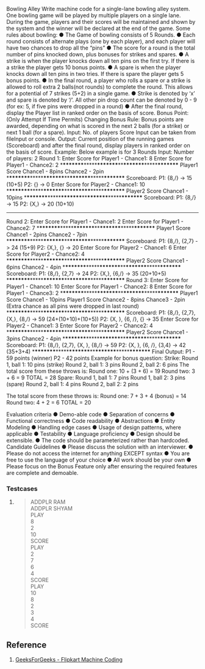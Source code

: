 Bowling Alley
Write machine code for a single-lane bowling alley system.
One bowling game will be played by multiple players on a single lane. During the game, players and their scores will be maintained and shown by the system and the winner will be declared at the end of the game.
Some rules about bowling:
● The Game of bowling consists of 5 Rounds.
● Each round consists of alternate plays (one by each player), and each player will have two chances to drop all the “pins”
● The score for a round is the total number of pins knocked down, plus bonuses for strikes and spares.
● A strike is when the player knocks down all ten pins on the first try. If there is a strike the player gets 10 bonus points.
● A spare is when the player knocks down all ten pins in two tries. If there is spare the player gets 5 bonus points.
● In the final round, a player who rolls a spare or a strike is allowed to roll extra 2 balls(not rounds) to complete the round. This allows for a potential of 7 strikes (5+2) in a single game.
● Strike is denoted by ‘x’ and spare is denoted by ‘/’. All other pin drop count can be denoted by 0 - 9 (for ex: 5, if five pins were dropped in a round)
● After the final round, display the Player list in ranked order on the basis of score.
Bonus Point: (Only Attempt If Time Permits)
Changing Bonus Rule: Bonus points are awarded, depending on what is scored in the next 2 balls (for a strike) or next 1 ball (for a spare).
Input:
No. of players
Score Input can be taken from fileInput or console.
Output:
Current position of the running games (Scoreboard) and after the final round, display players in ranked order on the basis of score.
Example:
Below example is for 3 Rounds
Input:
Number of players: 2
Round 1:
Enter Score for Player1 - Chance1: 8
Enter Score for Player1 - Chance2: 2 \***\*\*\*\*\*\*\***\*\*\*\*\***\*\*\*\*\*\*\***\*\***\*\*\*\*\*\*\***\*\*\*\*\***\*\*\*\*\*\*\*** Player1 Score Chance1 - 8pins Chance2 - 2pin \***\*\*\*\*\*\*\***\*\*\*\*\***\*\*\*\*\*\*\***\*\***\*\*\*\*\*\*\***\*\*\*\*\***\*\*\*\*\*\*\*** Scoreboard:
P1: {8,/} -> 15 (10+5)
P2: {} -> 0
Enter Score for Player2 - Chance1: 10 \***\*\*\*\*\*\*\***\*\*\*\*\***\*\*\*\*\*\*\***\*\***\*\*\*\*\*\*\***\*\*\*\*\***\*\*\*\*\*\*\*** Player2 Score Chance1 - 10pins \***\*\*\*\*\*\*\***\*\*\*\*\***\*\*\*\*\*\*\***\*\***\*\*\*\*\*\*\***\*\*\*\*\***\*\*\*\*\*\*\*** Scoreboard:
P1: {8,/} -> 15
P2: {X,} -> 20 (10+10)

---

Round 2:
Enter Score for Player1 - Chance1: 2
Enter Score for Player1 - Chance2: 7 \***\*\*\*\*\*\*\***\*\*\*\*\***\*\*\*\*\*\*\***\*\***\*\*\*\*\*\*\***\*\*\*\*\***\*\*\*\*\*\*\*** Player1 Score Chance1 - 2pins Chance2 - 7pin \***\*\*\*\*\*\*\***\*\*\*\*\***\*\*\*\*\*\*\***\*\***\*\*\*\*\*\*\***\*\*\*\*\***\*\*\*\*\*\*\*** Scoreboard:
P1: {8,/}, {2,7} -> 24 (15+9)
P2: {X,}, {} -> 20
Enter Score for Player2 - Chance1: 6
Enter Score for Player2 - Chance2: 4 \***\*\*\*\*\*\*\***\*\*\*\*\***\*\*\*\*\*\*\***\*\***\*\*\*\*\*\*\***\*\*\*\*\***\*\*\*\*\*\*\*** Player2 Score Chance1 - 6pins Chance2 - 4pin \***\*\*\*\*\*\*\***\*\*\*\*\***\*\*\*\*\*\*\***\*\***\*\*\*\*\*\*\***\*\*\*\*\***\*\*\*\*\*\*\*** Scoreboard:
P1: {8,/}, {2,7} -> 24
P2: {X,}, {6,/} -> 35 (20+10+5) \***\*\*\*\*\*\*\***\*\*\*\*\***\*\*\*\*\*\*\***\*\***\*\*\*\*\*\*\***\*\*\*\*\***\*\*\*\*\*\*\*** Round 3:
Enter Score for Player1 - Chance1: 10
Enter Score for Player1 - Chance2: 8
Enter Score for Player1 - Chance3: 2 \***\*\*\*\*\*\*\***\*\*\*\*\***\*\*\*\*\*\*\***\*\***\*\*\*\*\*\*\***\*\*\*\*\***\*\*\*\*\*\*\*** Player1 Score Chance1 - 10pins
Player1 Score Chance2 - 8pins Chance3 - 2pin (Extra chance as all pins were dropped in last round) \***\*\*\*\*\*\*\***\*\*\*\*\***\*\*\*\*\*\*\***\*\***\*\*\*\*\*\*\***\*\*\*\*\***\*\*\*\*\*\*\*** Scoreboard:
P1: {8,/}, {2,7}, {X,}, {8,/} -> 59 (24+(10+10)+(10+5)) P2: {X, }, {6, /}, {} -> 35
Enter Score for Player2 - Chance1: 3
Enter Score for Player2 - Chance2: 4 \***\*\*\*\*\*\*\***\*\*\*\*\***\*\*\*\*\*\*\***\*\***\*\*\*\*\*\*\***\*\*\*\*\***\*\*\*\*\*\*\*** Player2 Score Chance1 - 3pins Chance2 - 4pin \***\*\*\*\*\*\*\***\*\*\*\*\***\*\*\*\*\*\*\***\*\***\*\*\*\*\*\*\***\*\*\*\*\***\*\*\*\*\*\*\***
Scoreboard:
P1: {8,/}, {2,7}, {X, }, {8,/} -> 59 P2: {X, }, {6, /}, {3,4} -> 42 (35+3+4) \***\*\*\*\*\*\*\***\*\*\*\*\***\*\*\*\*\*\*\***\*\***\*\*\*\*\*\*\***\*\*\*\*\***\*\*\*\*\*\*\***
Final Output:
P1 - 59 points (winner)
P2 - 42 points
Example for bonus question:
Strike:
Round 1, ball 1: 10 pins (strike)
Round 2, ball 1: 3 pins
Round 2, ball 2: 6 pins
The total score from these throws is:
Round one: 10 + (3 + 6) = 19
Round two: 3 + 6 = 9
TOTAL = 28
Spare:
Round 1, ball 1: 7 pins
Round 1, ball 2: 3 pins (spare)
Round 2, ball 1: 4 pins
Round 2, ball 2: 2 pins

The total score from these throws is:
Round one: 7 + 3 + 4 (bonus) = 14
Round two: 4 + 2 = 6
TOTAL = 20

Evaluation criteria
● Demo-able code
● Separation of concerns
● Functional correctness
● Code readability
● Abstractions
● Entity Modeling
● Handling edge cases
● Usage of design patterns, where applicable
● Testability
● Language proficiency
● Design should be extensible.
● The code should be parameterized rather than hardcoded.
Candidate Guidelines
● Please discuss the solution with an interviewer.
● Please do not access the internet for anything EXCEPT syntax
● You are free to use the language of your choice
● All work should be your own
● Please focus on the Bonus Feature only after ensuring the required features are complete and demoable.

### Testcases

1. > ADDPLR RAM <br>
   > ADDPLR SHYAM <br>
   > PLAY <br>
   > 8 <br>
   > 2 <br>
   > 10 <br>
   > SCORE <br>
   > PLAY <br>
   > 2 <br>
   > 7 <br>
   > 6 <br>
   > 4 <br>
   > SCORE <br>
   > PLAY <br>
   > 10 <br>
   > 8 <br>
   > 2 <br>
   > 3 <br>
   > 4 <br>
   > SCORE <br>

## Reference

1. [GeeksForGeeks - Flipkart Machine Coding](https://www.geeksforgeeks.org/flipkart-interview-experience-3/)
